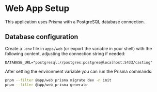 # Web App Setup

This application uses Prisma with a PostgreSQL database connection.

## Database configuration

Create a `.env` file in `apps/web` (or export the variable in your shell) with the following content, adjusting the connection string if needed:

```env
DATABASE_URL="postgresql://postgres:postgres@localhost:5433/casting"
```

After setting the environment variable you can run the Prisma commands:

```bash
pnpm --filter @app/web prisma migrate dev -n init
pnpm --filter @app/web prisma generate
```
